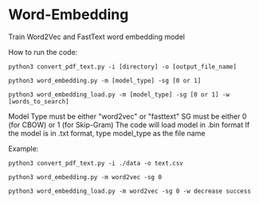 # Word-Embedding
Train Word2Vec and FastText word embedding model

How to run the code:
``` 
python3 convert_pdf_text.py -i [directory] -o [output_file_name]

``` 

``` 
python3 word_embedding.py -m [model_type] -sg [0 or 1]
```

```
python3 word_embedding_load.py -m [model_type] -sg [0 or 1] -w [words_to_search]
```

Model Type must be either "word2vec" or "fasttext"
SG must be either 0 (for CBOW) or 1 (for Skip-Gram)
The code will load model in .bin format
If the model is in .txt format, type model_type as the file name


Example:
``` 
python3 convert_pdf_text.py -i ./data -o text.csv

``` 

``` 
python3 word_embedding.py -m word2vec -sg 0
```

```
python3 word_embedding_load.py -m word2vec -sg 0 -w decrease success
```




